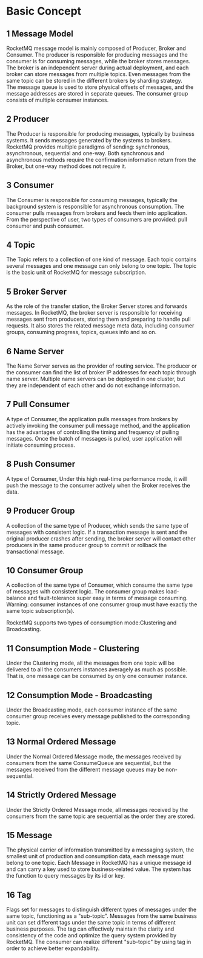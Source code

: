 # Basic Concept

## 1 Message Model

RocketMQ message model is mainly composed of Producer, Broker and Consumer. The producer is responsible for producing
messages and the consumer is for consuming messages, while the broker stores messages.     
The broker is an independent server during actual deployment, and each broker can store messages from multiple topics.
Even messages from the same topic can be stored in the different brokers by sharding strategy.     
The message queue is used to store physical offsets of messages, and the message addresses are stored in separate
queues. The consumer group consists of multiple consumer instances.

## 2 Producer

The Producer is responsible for producing messages, typically by business systems. It sends messages generated by the
systems to brokers. RocketMQ provides multiple paradigms of sending: synchronous, asynchronous, sequential and one-way.
Both synchronous and asynchronous methods require the confirmation information return from the Broker, but one-way
method does not require it.

## 3 Consumer

The Consumer is responsible for consuming messages, typically the background system is responsible for asynchronous
consumption. The consumer pulls messages from brokers and feeds them into application. From the perspective of user, two
types of consumers are provided: pull consumer and push consumer.

## 4 Topic

The Topic refers to a collection of one kind of message. Each topic contains several messages and one message can only
belong to one topic. The topic is the basic unit of RocketMQ for message subscription.

## 5 Broker Server

As the role of the transfer station, the Broker Server stores and forwards messages. In RocketMQ, the broker server is
responsible for receiving messages sent from producers, storing them and preparing to handle pull requests. It also
stores the related message meta data, including consumer groups, consuming progress, topics, queues info and so on.

## 6 Name Server

The Name Server serves as the provider of routing service. The producer or the consumer can find the list of broker IP
addresses for each topic through name server. Multiple name servers can be deployed in one cluster, but they are
independent of each other and do not exchange information.

## 7 Pull Consumer

A type of Consumer, the application pulls messages from brokers by actively invoking the consumer pull message method,
and the application has the advantages of controlling the timing and frequency of pulling messages. Once the batch of
messages is pulled, user application will initiate consuming process.

## 8 Push Consumer

A type of Consumer, Under this high real-time performance mode, it will push the message to the consumer actively when
the Broker receives the data.

## 9 Producer Group

A collection of the same type of Producer, which sends the same type of messages with consistent logic. If a transaction
message is sent and the original producer crashes after sending, the broker server will contact other producers in the
same producer group to commit or rollback the transactional message.

## 10 Consumer Group

A collection of the same type of Consumer, which consume the same type of messages with consistent logic. The consumer
group makes load-balance and fault-tolerance super easy in terms of message consuming. Warning: consumer instances of
one consumer group must have exactly the same topic subscription(s).

RocketMQ supports two types of consumption mode:Clustering and Broadcasting.

## 11 Consumption Mode - Clustering

Under the Clustering mode, all the messages from one topic will be delivered to all the consumers instances averagely as
much as possible. That is, one message can be consumed by only one consumer instance.

## 12 Consumption Mode - Broadcasting

Under the Broadcasting mode, each consumer instance of the same consumer group receives every message published to the
corresponding topic.

## 13 Normal Ordered Message

Under the Normal Ordered Message mode, the messages received by consumers from the same ConsumeQueue are sequential, but
the messages received from the different message queues may be non-sequential.

## 14 Strictly Ordered Message

Under the Strictly Ordered Message mode, all messages received by the consumers from the same topic are sequential as
the order they are stored.

## 15 Message

The physical carrier of information transmitted by a messaging system, the smallest unit of production and consumption
data, each message must belong to one topic. Each Message in RocketMQ has a unique message id and can carry a key used
to store business-related value. The system has the function to query messages by its id or key.

## 16 Tag

Flags set for messages to distinguish different types of messages under the same topic, functioning as a "sub-topic".
Messages from the same business unit can set different tags under the same topic in terms of different business
purposes. The tag can effectively maintain the clarity and consistency of the code and optimize the query system
provided by RocketMQ. The consumer can realize different "sub-topic" by using tag in order to achieve better
expandability.
